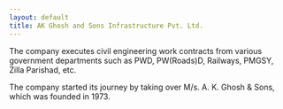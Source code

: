 ```yaml
---
layout: default
title: AK Ghosh and Sons Infrastructure Pvt. Ltd.
---
```


The company executes civil engineering work contracts from various government departments such as PWD, PW(Roads)D, Railways, PMGSY, Zilla Parishad, etc.  

The company started its journey by taking over M/s. A. K. Ghosh & Sons, which was founded in 1973.
